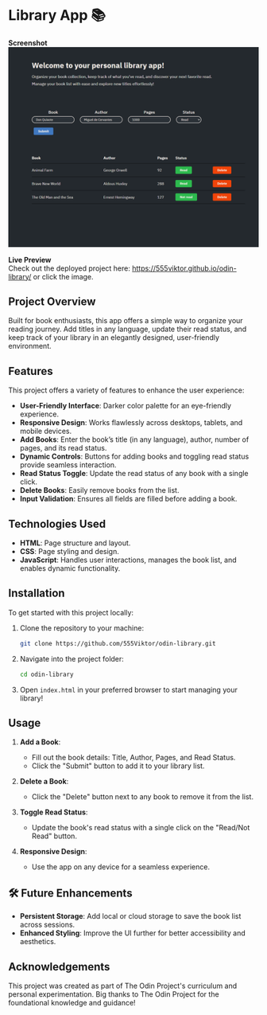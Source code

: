 # Library App 📚  

**Screenshot**  
[![Library Preview](assets/github-library-preview.png)](https://555viktor.github.io/odin-library/)

**Live Preview**  
Check out the deployed project here: https://555viktor.github.io/odin-library/ or click the image.  

## **Project Overview**  
Built for book enthusiasts, this app offers a simple way to organize your reading journey. Add titles in any language, update their read status, and keep track of your library in an elegantly designed, user-friendly environment.  

## **Features**  
This project offers a variety of features to enhance the user experience:  

- **User-Friendly Interface**: Darker color palette for an eye-friendly experience. 
- **Responsive Design**: Works flawlessly across desktops, tablets, and mobile devices.  
- **Add Books**: Enter the book’s title (in any language), author, number of pages, and its read status.  
- **Dynamic Controls**: Buttons for adding books and toggling read status provide seamless interaction.  
- **Read Status Toggle**: Update the read status of any book with a single click.
- **Delete Books**: Easily remove books from the list.    
- **Input Validation**: Ensures all fields are filled before adding a book.


## **Technologies Used**  
- **HTML**: Page structure and layout.
- **CSS**: Page styling and design.  
- **JavaScript**: Handles user interactions, manages the book list, and enables dynamic functionality.


## **Installation**  
To get started with this project locally:  

1. Clone the repository to your machine:  
   ```bash
   git clone https://github.com/555Viktor/odin-library.git
   ```  
2. Navigate into the project folder:  
   ```bash
   cd odin-library
   ```  
3. Open `index.html` in your preferred browser to start managing your library!  


## **Usage**  
1. **Add a Book**:  
   - Fill out the book details: Title, Author, Pages, and Read Status.  
   - Click the "Submit" button to add it to your library list.  

2. **Delete a Book**:  
   - Click the "Delete" button next to any book to remove it from the list.  

3. **Toggle Read Status**:  
   - Update the book's read status with a single click on the "Read/Not Read" button.  

4. **Responsive Design**:  
   - Use the app on any device for a seamless experience.  


## 🛠️ **Future Enhancements**  
- **Persistent Storage**: Add local or cloud storage to save the book list across sessions.  
- **Enhanced Styling**: Improve the UI further for better accessibility and aesthetics.  


## **Acknowledgements**  
This project was created as part of The Odin Project's curriculum and personal experimentation. Big thanks to The Odin Project for the foundational knowledge and guidance!
